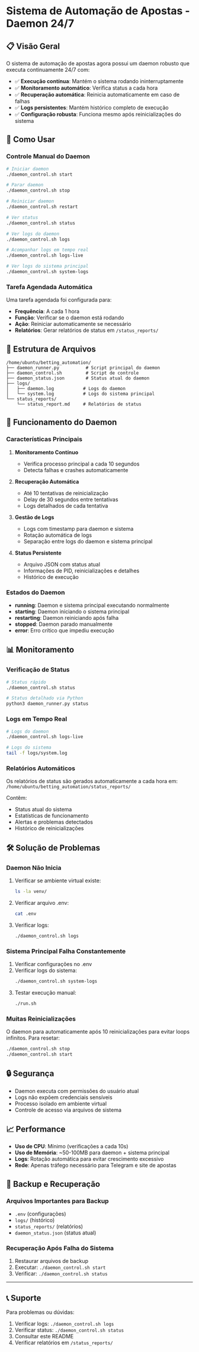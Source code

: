 # Sistema de Automação de Apostas - Daemon 24/7

## 📋 Visão Geral

O sistema de automação de apostas agora possui um daemon robusto que executa continuamente 24/7 com:

- ✅ **Execução contínua**: Mantém o sistema rodando ininterruptamente
- ✅ **Monitoramento automático**: Verifica status a cada hora
- ✅ **Recuperação automática**: Reinicia automaticamente em caso de falhas
- ✅ **Logs persistentes**: Mantém histórico completo de execução
- ✅ **Configuração robusta**: Funciona mesmo após reinicializações do sistema

## 🚀 Como Usar

### Controle Manual do Daemon

```bash
# Iniciar daemon
./daemon_control.sh start

# Parar daemon
./daemon_control.sh stop

# Reiniciar daemon
./daemon_control.sh restart

# Ver status
./daemon_control.sh status

# Ver logs do daemon
./daemon_control.sh logs

# Acompanhar logs em tempo real
./daemon_control.sh logs-live

# Ver logs do sistema principal
./daemon_control.sh system-logs
```

### Tarefa Agendada Automática

Uma tarefa agendada foi configurada para:
- **Frequência**: A cada 1 hora
- **Função**: Verificar se o daemon está rodando
- **Ação**: Reiniciar automaticamente se necessário
- **Relatórios**: Gerar relatórios de status em `/status_reports/`

## 📁 Estrutura de Arquivos

```
/home/ubuntu/betting_automation/
├── daemon_runner.py          # Script principal do daemon
├── daemon_control.sh         # Script de controle
├── daemon_status.json        # Status atual do daemon
├── logs/
│   ├── daemon.log           # Logs do daemon
│   └── system.log           # Logs do sistema principal
└── status_reports/
    └── status_report.md     # Relatórios de status
```

## 🔧 Funcionamento do Daemon

### Características Principais

1. **Monitoramento Contínuo**
   - Verifica processo principal a cada 10 segundos
   - Detecta falhas e crashes automaticamente

2. **Recuperação Automática**
   - Até 10 tentativas de reinicialização
   - Delay de 30 segundos entre tentativas
   - Logs detalhados de cada tentativa

3. **Gestão de Logs**
   - Logs com timestamp para daemon e sistema
   - Rotação automática de logs
   - Separação entre logs do daemon e sistema principal

4. **Status Persistente**
   - Arquivo JSON com status atual
   - Informações de PID, reinicializações e detalhes
   - Histórico de execução

### Estados do Daemon

- **running**: Daemon e sistema principal executando normalmente
- **starting**: Daemon iniciando o sistema principal
- **restarting**: Daemon reiniciando após falha
- **stopped**: Daemon parado manualmente
- **error**: Erro crítico que impediu execução

## 📊 Monitoramento

### Verificação de Status
```bash
# Status rápido
./daemon_control.sh status

# Status detalhado via Python
python3 daemon_runner.py status
```

### Logs em Tempo Real
```bash
# Logs do daemon
./daemon_control.sh logs-live

# Logs do sistema
tail -f logs/system.log
```

### Relatórios Automáticos

Os relatórios de status são gerados automaticamente a cada hora em:
`/home/ubuntu/betting_automation/status_reports/`

Contêm:
- Status atual do sistema
- Estatísticas de funcionamento
- Alertas e problemas detectados
- Histórico de reinicializações

## 🛠️ Solução de Problemas

### Daemon Não Inicia

1. Verificar se ambiente virtual existe:
   ```bash
   ls -la venv/
   ```

2. Verificar arquivo .env:
   ```bash
   cat .env
   ```

3. Verificar logs:
   ```bash
   ./daemon_control.sh logs
   ```

### Sistema Principal Falha Constantemente

1. Verificar configurações no .env
2. Verificar logs do sistema:
   ```bash
   ./daemon_control.sh system-logs
   ```
3. Testar execução manual:
   ```bash
   ./run.sh
   ```

### Muitas Reinicializações

O daemon para automaticamente após 10 reinicializações para evitar loops infinitos. Para resetar:

```bash
./daemon_control.sh stop
./daemon_control.sh start
```

## 🔒 Segurança

- Daemon executa com permissões do usuário atual
- Logs não expõem credenciais sensíveis
- Processo isolado em ambiente virtual
- Controle de acesso via arquivos de sistema

## 📈 Performance

- **Uso de CPU**: Mínimo (verificações a cada 10s)
- **Uso de Memória**: ~50-100MB para daemon + sistema principal
- **Logs**: Rotação automática para evitar crescimento excessivo
- **Rede**: Apenas tráfego necessário para Telegram e site de apostas

## 🔄 Backup e Recuperação

### Arquivos Importantes para Backup
- `.env` (configurações)
- `logs/` (histórico)
- `status_reports/` (relatórios)
- `daemon_status.json` (status atual)

### Recuperação Após Falha do Sistema
1. Restaurar arquivos de backup
2. Executar: `./daemon_control.sh start`
3. Verificar: `./daemon_control.sh status`

---

## 📞 Suporte

Para problemas ou dúvidas:
1. Verificar logs: `./daemon_control.sh logs`
2. Verificar status: `./daemon_control.sh status`
3. Consultar este README
4. Verificar relatórios em `/status_reports/`
